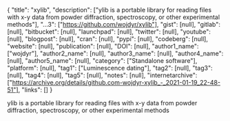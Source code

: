 {
  "title": "xylib",
  "description": ["ylib is a portable library for reading files with x-y data from powder diffraction, spectroscopy, or other experimental methods"],
  "...3": ["https://github.com/wojdyr/xylib"],
  "gist": [null],
  "gitlab": [null],
  "bitbucket": [null],
  "launchpad": [null],
  "twitter": [null],
  "youtube": [null],
  "blogpost": [null],
  "cran": [null],
  "pypi": [null],
  "codeberg": [null],
  "website": [null],
  "publication": [null],
  "DOI": [null],
  "author1_name": ["wojdyr"],
  "author2_name": [null],
  "author3_name": [null],
  "author4_name": [null],
  "author5_name": [null],
  "category": ["Standalone software"],
  "platform": [null],
  "tag1": ["Luminescence dating"],
  "tag2": [null],
  "tag3": [null],
  "tag4": [null],
  "tag5": [null],
  "notes": [null],
  "internetarchive": ["https://archive.org/details/github.com-wojdyr-xylib_-_2021-01-19_22-48-51"],
  "links": []
}

<!-- Generated by csv2md.R – do not edit by hand -->

ylib is a portable library for reading files with x-y data from powder diffraction, spectroscopy, or other experimental methods